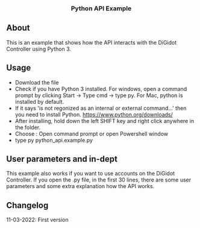 <div align="center">

  <h3 align="center">Python API Example</h3>
</div>

## About
This is an example that shows how the API interacts with the DiGidot Controller using Python 3.

## Usage

* Download the file
* Check if you have Python 3 installed. For windows, open a command prompt by clicking Start -> Type cmd -> type py. For Mac, python is installed by default.
* If it says 'is not regonized as an internal or external command...' then you need to install Python. https://www.python.org/downloads/
* After installing, hold down the left SHIFT key and right click anywhere in the folder.
* Choose : Open command prompt or open Powershell window
* type py python_api.example.py

## User parameters and in-dept
This example also works if you want to use accounts on the DiGidot Controller. If you open the .py file, in the first 30 lines, there are some user parameters and some extra explanation how the API works.

## Changelog
11-03-2022: First version
